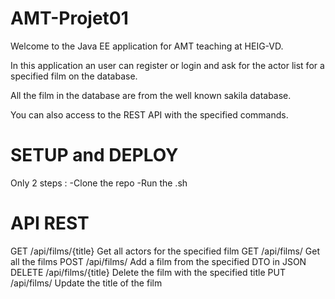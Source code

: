 # AMT-Projet01

Welcome to the Java EE application for AMT teaching at HEIG-VD.

In this application an user can register or login and ask for the actor list for a specified film on the database.

All the film in the database are from the well known sakila database.

You can also access to the REST API with the specified commands.

# SETUP and DEPLOY

Only 2 steps :
 -Clone the repo
 -Run the .sh

# API REST

GET			/api/films/{title}		Get all actors for the specified film
GET			/api/films/				Get all the films
POST		/api/films/				Add a film from the specified DTO in JSON
DELETE		/api/films/{title}		Delete the film with the specified title
PUT			/api/films/				Update the title of the film

